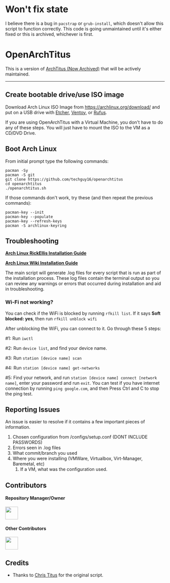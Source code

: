 # Won't fix state
I believe there is a bug in `pacstrap` or `grub-install`, which doesn't allow this script to function correctly. This code is going unmaintained until it's either fixed or this is archived, whichever is first.

# OpenArchTitus

This is a version of [ArchTitus (Now Archived)](https://github.com/christitustech/archtitus) that will be actively maintained.

---
## Create bootable drive/use ISO image

Download Arch Linux ISO Image from <https://archlinux.org/download/> and put on a USB drive with [Etcher](https://www.balena.io/etcher/), [Ventoy](https://www.ventoy.net/en/index.html), or [Rufus](https://rufus.ie/en/). 

If you are using OpenArchTitus with a Virtual Machine, you don't have to do any of these steps. You will just have to mount the ISO to the VM as a CD/DVD Drive.

## Boot Arch Linux

From initial prompt type the following commands:

```
pacman -Sy
pacman -S git
git clone https://github.com/techguy16/openarchtitus
cd openarchtitus
./openarchtitus.sh
```

If those commands don't work, try these (and then repeat the previous commands):
```
pacman-key --init
pacman-key --populate
pacman-key --refresh-keys
pacman -S archlinux-keyring
```


## Troubleshooting

__[Arch Linux RickEllis Installation Guide](https://github.com/rickellis/Arch-Linux-Install-Guide)__

__[Arch Linux Wiki Installation Guide](https://wiki.archlinux.org/title/Installation_guide)__

The main script will generate .log files for every script that is run as part of the installation process. These log files contain the terminal output so you can review any warnings or errors that occurred during installation and aid in troubleshooting. 

### Wi-Fi not working?

You can check if the WiFi is blocked by running `rfkill list`.
If it says **Soft blocked: yes**, then run `rfkill unblock wifi`

After unblocking the WiFi, you can connect to it. Go through these 5 steps:

#1: Run `iwctl`

#2: Run `device list`, and find your device name.

#3: Run `station [device name] scan`

#4: Run `station [device name] get-networks`

#5: Find your network, and run `station [device name] connect [network name]`, enter your password and run `exit`. You can test if you have internet connection by running `ping google.com`, and then Press Ctrl and C to stop the ping test.

## Reporting Issues

An issue is easier to resolve if it contains a few important pieces of information.
1. Chosen configuration from /configs/setup.conf (DONT INCLUDE PASSWORDS)
1. Errors seen in .log files
1. What commit/branch you used
1. Where you were installing (VMWare, Virtualbox, Virt-Manager, Baremetal, etc)
    1. If a VM, what was the configuration used.

## Contributors
#### Repository Manager/Owner<br>
[<img src='https://avatars.githubusercontent.com/u/88870951?v=4' style='width:40px;'>](https://github.com/techguy16)
#### Other Contributors<br>
[<img src='https://avatars.githubusercontent.com/u/75908199?v=4' style='width:40px;'>](https://github.com/treatmeniceplz)

## Credits
- Thanks to [Chris Titus](https://github.com/christitustech) for the original script.
